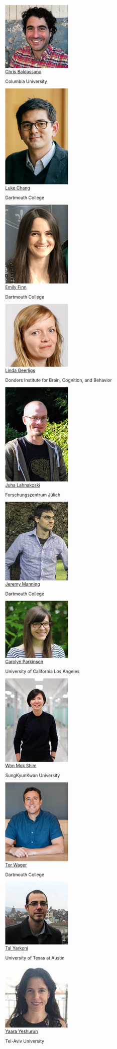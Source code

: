 
<div class="row" id="faculty">
  <div class="col s12 m6 l4">
    <div class="card hoverable" id="faculty">
      <div class="card-image" id="faculty">
        <a href="http://www.dpmlab.org/"><img src="../../images/speakers/baldassano.jpg" width="200"/></a>
      </div>
      <div class="card-content">
        <span class="card-title center"><a href="http://www.dpmlab.org/">Chris <span>Baldassano</span></a></span>
        <p class="center card-affiliation">Columbia University</p>
      </div>
    </div>
  </div>
  <div class="col s12 m6 l4">
    <div class="card hoverable" id="faculty">
      <div class="card-image" id="faculty">
        <a href="http://www.cosanlab.com"><img src="../../images/speakers/chang.jpg" width="200"/></a>
      </div>
      <div class="card-content">
        <span class="card-title center"><a href="http://www.cosanlab.com">Luke <span>Chang</span></a></span>
        <p class="center card-affiliation">Dartmouth College</p>
      </div>
    </div>
  </div>
  <div class="col s12 m6 l4">
    <div class="card hoverable" id="faculty">
      <div class="card-image" id="faculty">
        <a href="https://esfinn.github.io/"><img src="../../images/speakers/finn.jpg" width="200"/></a>
      </div>
      <div class="card-content">
        <span class="card-title center"><a href="https://esfinn.github.io/">Emily <span>Finn</span></a></span>
        <p class="center card-affiliation">Dartmouth College</p>
      </div>
    </div>
  </div>
  <div class="col s12 m6 l4">
    <div class="card hoverable" id="faculty">
      <div class="card-image" id="faculty">
        <a href="https://lindageerligs.com/"><img src="../../images/speakers/geerligs.png" width="200"/></a>
      </div>
      <div class="card-content">
        <span class="card-title center"><a href="https://lindageerligs.com/">Linda <span>Geerligs</span></a></span>
        <p class="center card-affiliation">Donders Institute for Brain, Cognition, and Behavior</p>
      </div>
    </div>
  </div>
  <div class="col s12 m6 l4">
    <div class="card hoverable" id="faculty">
      <div class="card-image" id="faculty">
        <a href="https://users.aalto.fi/~jlahnako/"><img src="../../images/speakers/lahnakoski.jpg" width="200"/></a>
      </div>
      <div class="card-content">
        <span class="card-title center"><a href="https://users.aalto.fi/~jlahnako/">Juha <span>Lahnakoski</span></a></span>
        <p class="center card-affiliation">Forschungszentrum Jülich</p>
      </div>
    </div>
  </div>
  <div class="col s12 m6 l4">
    <div class="card hoverable" id="faculty">
      <div class="card-image" id="faculty">
        <a href="http://www.context-lab.com/"><img src="../../images/speakers/manning.png" width="200"/></a>
      </div>
      <div class="card-content">
        <span class="card-title center"><a href="http://www.context-lab.com/">Jeremy <span>Manning</span></a></span>
        <p class="center card-affiliation">Dartmouth College</p>
      </div>
    </div>
  </div>
  <div class="col s12 m6 l4">
    <div class="card hoverable" id="faculty">
      <div class="card-image" id="faculty">
        <a href="http://csnlab.org/"><img src="../../images/speakers/parkinson.jpg" width="200"/></a>
      </div>
      <div class="card-content">
        <span class="card-title center"><a href="http://csnlab.org/">Carolyn <span>Parkinson</span></a></span>
        <p class="center card-affiliation">University of California Los Angeles</p>
      </div>
    </div>
  </div>
  <div class="col s12 m6 l4">
    <div class="card hoverable" id="faculty">
      <div class="card-image" id="faculty">
        <a href="http://wshimlab.com/"><img src="../../images/speakers/shim.jpg" width="200"/></a>
      </div>
      <div class="card-content">
        <span class="card-title center"><a href="http://wshimlab.com/">Won Mok <span>Shim</span></a></span>
        <p class="center card-affiliation">SungKyunKwan University</p>
      </div>
    </div>
  </div>
  <div class="col s12 m6 l4">
    <div class="card hoverable" id="faculty">
      <div class="card-image" id="faculty">
        <a href="https://sites.dartmouth.edu/canlab/"><img src="../../images/speakers/wager.jpg" width="200"/></a>
      </div>
      <div class="card-content">
        <span class="card-title center"><a href="https://sites.dartmouth.edu/canlab/">Tor <span>Wager</span></a></span>
        <p class="center card-affiliation">Dartmouth College</p>
      </div>
    </div>
  </div>
  <div class="col s12 m6 l4">
    <div class="card hoverable" id="faculty">
      <div class="card-image" id="faculty">
        <a href="https://talyarkoni.org/"><img src="../../images/speakers/yarkoni.jpg" width="200"/></a>
      </div>
      <div class="card-content">
        <span class="card-title center"><a href="https://talyarkoni.org/">Tal <span>Yarkoni</span></a></span>
        <p class="center card-affiliation">University of Texas at Austin</p>
      </div>
    </div>
  </div>
  <div class="col s12 m6 l4">
    <div class="card hoverable" id="faculty">
      <div class="card-image" id="faculty">
        <a href="https://people.socsci.tau.ac.il/mu/yaarayeshurun/"><img src="../../images/speakers/yeshurun.jpg" width="200"/></a>
      </div>
      <div class="card-content">
        <span class="card-title center"><a href="https://people.socsci.tau.ac.il/mu/yaarayeshurun/">Yaara <span>Yeshurun</span></a></span>
        <p class="center card-affiliation">Tel-Aviv University</p>
      </div>
    </div>
  </div>
</div>

